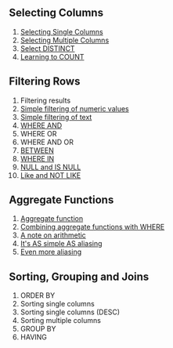## Selecting Columns
1. [Selecting Single Columns](https://github.com/golshid/DBLab/wiki/Selecting-Single-Columns)
2. [Selecting Multiple Columns](https://github.com/golshid/DBLab/wiki/Selecting-Multiple-Columns)
3. [Select DISTINCT](https://github.com/golshid/DBLab/wiki/Select-DISTINCT)
4. [Learning to COUNT](https://github.com/golshid/DBLab/wiki/Learning-to-COUNT)

## Filtering Rows
1. Filtering results
2. [Simple filtering of numeric values](https://github.com/golshid/DBLab/wiki/Simple-filtering-of-numeric-values)
3. [Simple filtering of text](https://github.com/golshid/DBLab/wiki/Simple-filtering-of-text)
4. [WHERE AND](https://github.com/golshid/DBLab/wiki/WHERE-AND)
5. WHERE OR
6. WHERE AND OR
7. [BETWEEN](https://github.com/golshid/DBLab/wiki/BETWEEN)
8. [WHERE IN](https://github.com/golshid/DBLab/wiki/WHERE-IN)
9. [NULL and IS NULL](https://github.com/golshid/DBLab/wiki/NULL-and-IS-NULL)
10. [Like and NOT LIKE](https://github.com/golshid/DBLab/wiki/Like-and-NOT-LIKE)

## Aggregate Functions
1. [Aggregate function](https://github.com/golshid/DBLab/wiki/Aggregate-function)
2. [Combining aggregate functions with WHERE](https://github.com/golshid/DBLab/wiki/Combining-aggregate-functions-with-WHERE)
3. [A note on arithmetic](https://github.com/golshid/DBLab/wiki/A-note-on-arithmetic)
4. [It's AS simple AS aliasing](https://github.com/golshid/DBLab/wiki/It's-AS-simple-AS-aliasing)
5. [Even more aliasing](https://github.com/golshid/DBLab/wiki/Even-more-aliasing)

## Sorting, Grouping and Joins
1. ORDER BY
2. Sorting single columns
3. Sorting single columns (DESC)
4. Sorting multiple columns
5. GROUP BY
6. HAVING
